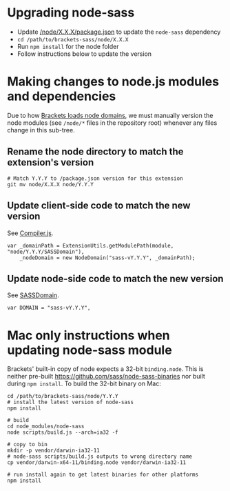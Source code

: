 # Upgrading node-sass

* Update [/node/X.X.X/package.json](./package.json) to update the `node-sass` dependency
* `cd /path/to/brackets-sass/node/X.X.X`
* Run `npm install` for the node folder
* Follow instructions below to update the version

# Making changes to node.js modules and dependencies

Due to how [Brackets loads node domains](https://github.com/adobe/brackets/issues/9744), we must manually version the node modules (see `/node/*` files in the repository root) whenever any files change in this sub-tree.

## Rename the node directory to match the extension's version

```
# Match Y.Y.Y to /package.json version for this extension
git mv node/X.X.X node/Y.Y.Y
```

## Update client-side code to match the new version

See [Compiler.js](../../Compiler.js).

```
var _domainPath = ExtensionUtils.getModulePath(module, "node/Y.Y.Y/SASSDomain"),
    _nodeDomain = new NodeDomain("sass-vY.Y.Y", _domainPath);
```

## Update node-side code to match the new version

See [SASSDomain](./SASSDomain.js).

```
var DOMAIN = "sass-vY.Y.Y",
```

# Mac only instructions when updating node-sass module

Brackets' built-in copy of node expects a 32-bit `binding.node`. This is
neither pre-built https://github.com/sass/node-sass-binaries nor built
during `npm install`. To build the 32-bit binary on Mac:

```
cd /path/to/brackets-sass/node/Y.Y.Y
# install the latest version of node-sass
npm install

# build
cd node_modules/node-sass
node scripts/build.js --arch=ia32 -f

# copy to bin
mkdir -p vendor/darwin-ia32-11
# node-sass scripts/build.js outputs to wrong directory name
cp vendor/darwin-x64-11/binding.node vendor/darwin-ia32-11

# run install again to get latest binaries for other platforms
npm install

```
